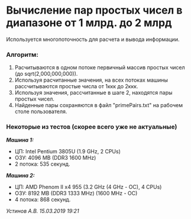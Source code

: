 # Вычисление пар простых чисел в диапазоне от 1 млрд. до 2 млрд
Используется многопоточность для расчета и вывода информации.

### Алгоритм:
1. Расчитываются в одном потоке первичный массив простых чисел (до sqrt(2,000,000,000)).
2. Используя расчитанные значения, на всех потоках машины рассчитываются простые числа от 1ккк до 2ккк.
3. Используя значения, рассчитанные в шаге 2, находятся пары простых чисел.
4. Найденные пары сохраняются в файл "primePairs.txt" на рабочем столе пользователя.

### Некоторые из тестов (скорее всего уже не актуальные)
***Машина 1:***
- ЦП: Intel Pentium 3805U (1.9 GHz, 2 CPUs)
- ОЗУ: 4096 MB (DDR3 1600 MHz)
- 2 потока: 535 секунд.

***Машина 2:***
- ЦП: AMD Phenom II x4 955 (3.2 GHz (4 GHz - OC), 4 CPUs)
- ОЗУ: 8192 MB (DDR3 1333 MHz) (1600 MHz - OC)
- 4 потока: 868 секунд.

*Устинов А.В. 15.03.2019 19:21*
